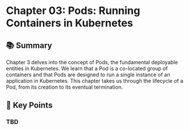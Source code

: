 # Chapter 03: Pods: Running Containers in Kubernetes

## 📚 Summary

Chapter 3 delves into the concept of Pods, the fundamental deployable entities in Kubernetes. We learn that a Pod is a co-located group of containers and that Pods are designed to run a single instance of an application in Kubernetes. This chapter takes us through the lifecycle of a Pod, from its creation to its eventual termination.
## 📌 Key Points
### TBD
